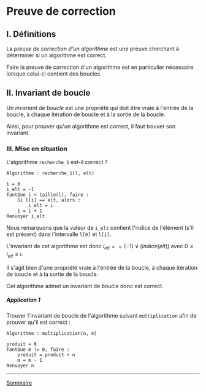 # Preuve de correction

## I. Définitions

La *preuve de correction d'un algorithme* est une preuve cherchant à déterminer si un algorithme est correct.

Faire la preuve de correction d'un algorithme est en particulier nécessaire lorsque celui-ci contient des boucles.

## II. Invariant de boucle

Un *invariant de boucle* est une propriété qui doit être vraie à l'entrée de la boucle, à chaque itération de boucle et à la sortie de la boucle.

Ainsi, pour prouver qu'un algorithme est correct, il faut trouver son invariant.

### III. Mise en situation

L'algorithme `recherche_1` est-il correct ?

```
Algorithme : recherche_1(l, elt)

i = 0
i_elt = -1
TantQue i < taille(l), faire :
    Si l[i] == elt, alors :
        i_elt = i
    i = i + 1
Renvoyer i_elt
```

Nous remarquons que la valeur de `i_elt` contient l'indice de l'élément (s'il est présent) dans l'intervalle `l[0]` et `l[i]`.

L'invariant de cet algorithme est donc $i_{elt} == (-1) \lor (indice(elt))$ avec $0 \leq i_{elt} \leq i$.

Il s'agit bien d'une propriété vraie à l'entrée de la boucle, à chaque itération de boucle et à la sortie de la boucle.

Cet algorithme admet un invariant de boucle donc est correct.

##### Application 1

Trouver l'invariant de boucle de l'algorithme suivant `multiplication` afin de prouver qu'il est correct :

```
Algorithme : multiplication(n, m)

produit = 0
TantQue m != 0, faire :
    produit = produit + n
    m = m - 1
Renvoyer n
```

________________

[Sommaire](./../README.md)
